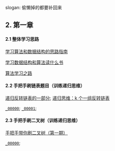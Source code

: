 
slogan: 偷懒掉的都要补回来

## 2. 第一章

#### 2.1 整体学习思路

[学习算法和数据结构的思路指南](https://mp.weixin.qq.com/s?__biz=MzAxODQxMDM0Mw==&mid=2247484852&idx=1&sn=85b50b8b0470bb4897e517955f4e5002&chksm=9bd7fbbcaca072aa75e2a241064a403fde1e579d57ab846cd8537a54253ceb2c8b93cc3bf38e&scene=21#wechat_redirect)

[学习数据结构和算法读什么书](https://mp.weixin.qq.com/s?__biz=MzAxODQxMDM0Mw==&mid=2247484546&idx=1&sn=333c75230fec484d7473e1223581780d&chksm=9bd7fa8aaca0739ccce48c1c1484b64795c0e36e7b47db4fb0477667080d25d738f8bc04fefd&scene=21#wechat_redirect)

[算法学习之路](https://mp.weixin.qq.com/s?__biz=MzAxODQxMDM0Mw==&mid=2247484519&idx=1&sn=1c9a1f241b4794ad246a05640d603c27&chksm=9bd7fa6faca073792f2589857a187001e1a32e2d46f3b20e7646eacf2896e0d223aebecfc72d&scene=21#wechat_redirect)

#### 2.2 手把手刷链表题目（训练递归思维）

[递归反转链表的一部分;](https://mp.weixin.qq.com/s?__biz=MzAxODQxMDM0Mw==&mid=2247484467&idx=1&sn=beb3ae89993b812eeaa6bbdeda63c494&chksm=9bd7fa3baca0732dc3f9ae9202ecaf5c925b4048514eeca6ac81bc340930a82fc62bb67681fa&scene=21#wechat_redirect)
[递归思维：k 个一组反转链表](https://mp.weixin.qq.com/s?__biz=MzAxODQxMDM0Mw==&mid=2247484597&idx=1&sn=c603f1752e33cb2701e371d84254aee2&chksm=9bd7fabdaca073abd512d8fff18016c9092ede45fed65c307852c65a2026d8568ee294563c78&scene=21#wechat_redirect)

[`_00000`](./LCNOT/_00000.java); [`_00001`](./LCNOT/_00001.java); 

#### 2.3 手把手刷二叉树（训练递归思维）

[手把手带你刷二叉树（第一期）](https://mp.weixin.qq.com/s?__biz=MzAxODQxMDM0Mw==&mid=2247487126&idx=1&sn=4de13e66397bc35970963c5a1330ce18&chksm=9bd7f09eaca0798853c41fba05ad5fa958b31054eba18b69c785ae92f4bd8e4cc7a2179d7838&scene=21#wechat_redirect)

[`_00000`](./LC0226.java);

